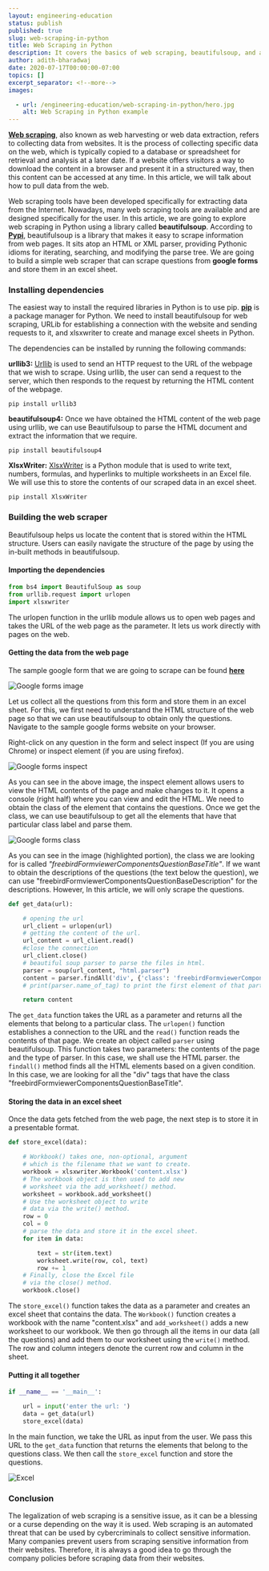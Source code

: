 ```yaml
---
layout: engineering-education
status: publish
published: true
slug: web-scraping-in-python
title: Web Scraping in Python
description: It covers the basics of web scraping, beautifulsoup, and a hands-on example on scraping google forms.
author: adith-bharadwaj
date: 2020-07-17T00:00:00-07:00
topics: []
excerpt_separator: <!--more-->
images:

  - url: /engineering-education/web-scraping-in-python/hero.jpg
    alt: Web Scraping in Python example
---
```

[**Web scraping**](https://en.wikipedia.org/wiki/Web_scraping), also known as web harvesting or web data extraction, refers to collecting data from websites. It is the process of collecting specific data on the web, which is typically copied to a database or spreadsheet for retrieval and analysis at a later date. If a website offers visitors a way to download the content in a browser and present it in a structured way, then this content can be accessed at any time. In this article, we will talk about how to pull data from the web.
<!--more-->

Web scraping tools have been developed specifically for extracting data from the Internet. Nowadays, many web scraping tools are available and are designed specifically for the user. In this article, we are going to explore web scraping in Python using a library called **beautifulsoup**. According to [**Pypi**](https://pypi.org/project/beautifulsoup4/),  beautifulsoup is a library that makes it easy to scrape information from web pages. It sits atop an HTML or XML parser, providing Pythonic idioms for iterating, searching, and modifying the parse tree. We are going to build a simple web scraper that can scrape questions from **google forms** and store them in an excel sheet.

### Installing dependencies
The easiest way to install the required libraries in Python is to use pip. [**pip**](https://pip.pypa.io/en/stable/) is a package manager for Python. We need to install beautifulsoup for web scraping, URLib for establishing a connection with the website and sending requests to it, and xlsxwriter to create and manage excel sheets in Python.

The dependencies can be installed by running the following commands:

**urllib3:**
[Urllib](https://docs.python.org/3/library/urllib.html) is used to send an HTTP request to the URL of the webpage that we wish to scrape. Using urllib, the user can send a request to the server, which then responds to the request by returning the HTML content of the webpage.

```
pip install urllib3
```

**beautifulsoup4:**
Once we have obtained the HTML content of the web page using urllib, we can use Beautifulsoup to parse the HTML document and extract the information that we require.

```
pip install beautifulsoup4
```

**XlsxWriter:**
[XlsxWriter](https://xlsxwriter.readthedocs.io/) is a Python module that is used to write text, numbers, formulas, and hyperlinks to multiple worksheets in an Excel file. We will use this to store the contents of our scraped data in an excel sheet.

```
pip install XlsxWriter
```

### Building the web scraper
Beautifulsoup helps us locate the content that is stored within the HTML structure. Users can easily navigate the structure of the page by using the in-built methods in beautifulsoup.

#### Importing the dependencies

```python
from bs4 import BeautifulSoup as soup
from urllib.request import urlopen
import xlsxwriter  
```

The urlopen function in the urllib module allows us to open web pages and takes the URL of the web page as the parameter. It lets us work directly with pages on the web.

#### Getting the data from the web page
The sample google form that we are going to scrape can be found [**here**](https://docs.google.com/forms/d/e/1FAIpQLSeI8_vYyaJgM7SJM4Y9AWfLq-tglWZh6yt7bEXEOJr_L-hV1A/viewform?formkey=dGx0b1ZrTnoyZDgtYXItMWVBdVlQQWc6MQ)

![Google forms image](/engineering-education/web-scraping-in-python/google-forms.png)

Let us collect all the questions from this form and store them in an excel sheet. For this, we first need to understand the HTML structure of the web page so that we can use beautifulsoup to obtain only the questions. Navigate to the sample google forms website on your browser.

Right-click on any question in the form and select inspect (If you are using Chrome) or inspect element (if you are using firefox).

![Google forms inspect](/engineering-education/web-scraping-in-python/google-forms-inspect.png)

As you can see in the above image, the inspect element allows users to view the HTML contents of the page and make changes to it. It opens a console (right half) where you can view and edit the HTML. We need to obtain the class of the element that contains the questions. Once we get the class, we can use beautifulsoup to get all the elements that have that particular class label and parse them.

![Google forms class](/engineering-education/web-scraping-in-python/google-forms-class.png)

As you can see in the image (highlighted portion), the class we are looking for is called *"freebirdFormviewerComponentsQuestionBaseTitle"*. If we want to obtain the descriptions of the questions (the text below the question), we can use "freebirdFormviewerComponentsQuestionBaseDescription" for the descriptions. However, In this article, we will only scrape the questions.

```python
def get_data(url):

	# opening the url
	url_client = urlopen(url)
	# getting the content of the url.
	url_content = url_client.read()
	#close the connection
	url_client.close()
	# beautiful soup parser to parse the files in html.
	parser = soup(url_content, "html.parser")
	content = parser.findAll('div', {'class': 'freebirdFormviewerComponentsQuestionBaseTitle'})
	# print(parser.name_of_tag) to print the first element of that particular tag.

	return content
```

The `get_data` function takes the URL as a parameter and returns all the elements that belong to a particular class. The `urlopen()` function establishes a connection to the URL and the `read()` function reads the contents of that page. We create an object called `parser` using beautifulsoup. This function takes two parameters: the contents of the page and the type of parser. In this case, we shall use the HTML parser. the `findall()` method finds all the HTML elements based on a given condition. In this case, we are looking for all the "div" tags that have the class "freebirdFormviewerComponentsQuestionBaseTitle".

#### Storing the data in an excel sheet
Once the data gets fetched from the web page, the next step is to store it in a presentable format.

```python
def store_excel(data):

	# Workbook() takes one, non-optional, argument  
	# which is the filename that we want to create.
	workbook = xlsxwriter.Workbook('content.xlsx')   
	# The workbook object is then used to add new  
	# worksheet via the add_worksheet() method.
	worksheet = workbook.add_worksheet()   
	# Use the worksheet object to write
	# data via the write() method.
	row = 0
	col = 0
	# parse the data and store it in the excel sheet.
	for item in data:

		text = str(item.text)
		worksheet.write(row, col, text)
		row += 1
	# Finally, close the Excel file
	# via the close() method.
	workbook.close()
```

The `store_excel()` function takes the data as a parameter and creates an excel sheet that contains the data. The `Workbook()` function creates a workbook with the name "content.xlsx" and `add_worksheet()` adds a new worksheet to our workbook. We then go through all the items in our data (all the questions) and add them to our worksheet using the `write()` method. The row and column integers denote the current row and column in the sheet.

#### Putting it all together

```python
if __name__ == '__main__':

	url = input('enter the url: ')
	data = get_data(url)
	store_excel(data)

```

In the main function, we take the URL as input from the user. We pass this URL to the `get_data` function that returns the elements that belong to the questions class. We then call the `store_excel` function and store the questions.

![Excel](/engineering-education/web-scraping-in-python/excel.png)

### Conclusion
The legalization of web scraping is a sensitive issue, as it can be a blessing or a curse depending on the way it is used. Web scraping is an automated threat that can be used by cybercriminals to collect sensitive information. Many companies prevent users from scraping sensitive information from their websites. Therefore, it is always a good idea to go through the company policies before scraping data from their websites.
